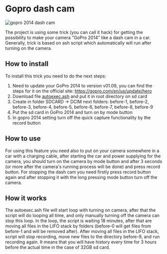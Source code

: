 # Gopro dash cam
![gopro 2014 dash cam](https://denmacundefined.pp.ua/assets/img/portfolio/fullsize/4.jpg)

The project is using some trick (you can call it hack) for getting the possibility to make your camera "GoPro 2014" like a dash cam in a car. Generally, trick is based on ash script which automatically will run after turning on the camera.

## How to install
To install this trick you need to do the next steps:
1. Need to update your GoPro 2014 to version v01.09, you can find the steps for it on the official site: https://gopro.com/en/us/update/hero
2. Download file [autoexec.ash](autoexec.ash) and put it in root directory on sd card
3. Create in folder SDCARD -> DCIM next folders: before-1, before-2, before-3, before-4, before-5, before-6, before-7, before-8, before-9
4. Put the sd card in GoPro 2014 and turn on by mode button
5. In gopro 2014 setting turn off the quick capture functionality by the record button

## How to use
For using this feature you need also to put on your camera somewhere in a car with a charging cable, after starting the car and power supplying for the camera, you should turn on the camera by mode button and after 3 seconds (or more after the camera's running process will be done) and press record button. For stopping the dash cam you need firstly press record button again and after stopping it with the long pressing mode button turn off the camera.

## How it works
The autoexec.ash file will start loop with turning on camera, after that the script will do looping all time, and only manually turning off the camera can stop this loop.
In the loop, the script is waiting 18 minutes, after that are moving all files in the LIFO stack by folders (before-0 will get files from before-1 and will be removed after). After moving all files in the LIFO stack, script will stop recording, move new files to the directory before-9, and run recording again. It means that you will have history every time for 3 hours before the actual time in the case of 32GB sd card.
